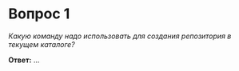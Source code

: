 # Вопрос 1

*Какую команду надо использовать для создания репозитория в текущем каталоге?*

**Ответ:** ...